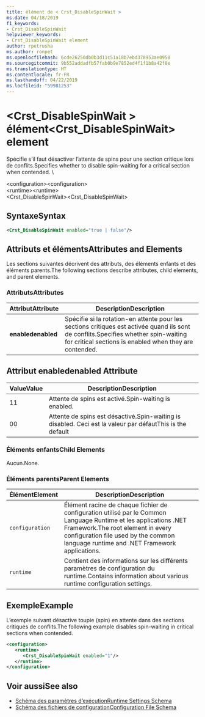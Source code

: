 ```yaml
---
title: élément de < Crst_DisableSpinWait >
ms.date: 04/18/2019
f1_keywords:
- Crst_DisableSpinWait
helpviewer_keywords:
- Crst_DisableSpinWait element
author: rpetrusha
ms.author: ronpet
ms.openlocfilehash: 6cde26250db0b3d11c51a18b7ebd378953ae0958
ms.sourcegitcommit: 9b552addadfb57fab0b9e7852ed4f1f1b8a42f8e
ms.translationtype: HT
ms.contentlocale: fr-FR
ms.lasthandoff: 04/22/2019
ms.locfileid: "59981253"
---
```

# <a name="crstdisablespinwait-element"></a><span data-ttu-id="11fb6-102">\<Crst_DisableSpinWait > élément</span><span class="sxs-lookup"><span data-stu-id="11fb6-102">\<Crst_DisableSpinWait> element</span></span>

<span data-ttu-id="11fb6-103">Spécifie s’il faut désactiver l’attente de spins pour une section critique lors de conflits.</span><span class="sxs-lookup"><span data-stu-id="11fb6-103">Specifies whether to disable spin-waiting for a critical section when contended.</span></span> \ 
  
 <span data-ttu-id="11fb6-104">\<configuration></span><span class="sxs-lookup"><span data-stu-id="11fb6-104">\<configuration></span></span>  
<span data-ttu-id="11fb6-105">\<runtime></span><span class="sxs-lookup"><span data-stu-id="11fb6-105">\<runtime></span></span>  
<span data-ttu-id="11fb6-106">\<Crst_DisableSpinWait></span><span class="sxs-lookup"><span data-stu-id="11fb6-106">\<Crst_DisableSpinWait></span></span>  
  
## <a name="syntax"></a><span data-ttu-id="11fb6-107">Syntaxe</span><span class="sxs-lookup"><span data-stu-id="11fb6-107">Syntax</span></span>  
  
```xml  
<Crst_DisableSpinWait enabled="true | false"/>  
```  
  
## <a name="attributes-and-elements"></a><span data-ttu-id="11fb6-108">Attributs et éléments</span><span class="sxs-lookup"><span data-stu-id="11fb6-108">Attributes and Elements</span></span>

<span data-ttu-id="11fb6-109">Les sections suivantes décrivent des attributs, des éléments enfants et des éléments parents.</span><span class="sxs-lookup"><span data-stu-id="11fb6-109">The following sections describe attributes, child elements, and parent elements.</span></span>  
  
### <a name="attributes"></a><span data-ttu-id="11fb6-110">Attributs</span><span class="sxs-lookup"><span data-stu-id="11fb6-110">Attributes</span></span>  
  
|<span data-ttu-id="11fb6-111">Attribut</span><span class="sxs-lookup"><span data-stu-id="11fb6-111">Attribute</span></span>|<span data-ttu-id="11fb6-112">Description</span><span class="sxs-lookup"><span data-stu-id="11fb6-112">Description</span></span>|  
|---------------|-----------------|  
|<span data-ttu-id="11fb6-113">**enabled**</span><span class="sxs-lookup"><span data-stu-id="11fb6-113">**enabled**</span></span>|<span data-ttu-id="11fb6-114">Spécifie si la rotation-en attente pour les sections critiques est activée quand ils sont de conflits.</span><span class="sxs-lookup"><span data-stu-id="11fb6-114">Specifies whether spin-waiting for critical sections is enabled when they are contended.</span></span>|  
  
## <a name="enabled-attribute"></a><span data-ttu-id="11fb6-115">Attribut enabled</span><span class="sxs-lookup"><span data-stu-id="11fb6-115">enabled Attribute</span></span>  
  
|<span data-ttu-id="11fb6-116">Value</span><span class="sxs-lookup"><span data-stu-id="11fb6-116">Value</span></span>|<span data-ttu-id="11fb6-117">Description</span><span class="sxs-lookup"><span data-stu-id="11fb6-117">Description</span></span>|  
|-----------|-----------------|  
|<span data-ttu-id="11fb6-118">1</span><span class="sxs-lookup"><span data-stu-id="11fb6-118">1</span></span>|<span data-ttu-id="11fb6-119">Attente de spins est activé.</span><span class="sxs-lookup"><span data-stu-id="11fb6-119">Spin-waiting is enabled.</span></span>|  
|<span data-ttu-id="11fb6-120">0</span><span class="sxs-lookup"><span data-stu-id="11fb6-120">0</span></span>|<span data-ttu-id="11fb6-121">Attente de spins est désactivé.</span><span class="sxs-lookup"><span data-stu-id="11fb6-121">Spin-waiting is disabled.</span></span> <span data-ttu-id="11fb6-122">Ceci est la valeur par défaut</span><span class="sxs-lookup"><span data-stu-id="11fb6-122">This is the default</span></span>|  
  
### <a name="child-elements"></a><span data-ttu-id="11fb6-123">Éléments enfants</span><span class="sxs-lookup"><span data-stu-id="11fb6-123">Child Elements</span></span>  
 <span data-ttu-id="11fb6-124">Aucun.</span><span class="sxs-lookup"><span data-stu-id="11fb6-124">None.</span></span>  
  
### <a name="parent-elements"></a><span data-ttu-id="11fb6-125">Éléments parents</span><span class="sxs-lookup"><span data-stu-id="11fb6-125">Parent Elements</span></span>  
  
|<span data-ttu-id="11fb6-126">Élément</span><span class="sxs-lookup"><span data-stu-id="11fb6-126">Element</span></span>|<span data-ttu-id="11fb6-127">Description</span><span class="sxs-lookup"><span data-stu-id="11fb6-127">Description</span></span>|  
|-------------|-----------------|  
|`configuration`|<span data-ttu-id="11fb6-128">Élément racine de chaque fichier de configuration utilisé par le Common Language Runtime et les applications .NET Framework.</span><span class="sxs-lookup"><span data-stu-id="11fb6-128">The root element in every configuration file used by the common language runtime and .NET Framework applications.</span></span>|  
|`runtime`|<span data-ttu-id="11fb6-129">Contient des informations sur les différents paramètres de configuration du runtime.</span><span class="sxs-lookup"><span data-stu-id="11fb6-129">Contains information about various runtime configuration settings.</span></span>|  
  
## <a name="example"></a><span data-ttu-id="11fb6-130">Exemple</span><span class="sxs-lookup"><span data-stu-id="11fb6-130">Example</span></span>  

<span data-ttu-id="11fb6-131">L’exemple suivant désactive toupie (spin) en attente dans des sections critiques de conflits.</span><span class="sxs-lookup"><span data-stu-id="11fb6-131">The following example disables spin-waiting in critical sections when contended.</span></span>  
  
```xml  
<configuration>  
   <runtime>  
      <Crst_DisableSpinWait enabled="1"/>  
   </runtime>  
</configuration>  
```  
  
## <a name="see-also"></a><span data-ttu-id="11fb6-132">Voir aussi</span><span class="sxs-lookup"><span data-stu-id="11fb6-132">See also</span></span>

- [<span data-ttu-id="11fb6-133">Schéma des paramètres d’exécution</span><span class="sxs-lookup"><span data-stu-id="11fb6-133">Runtime Settings Schema</span></span>](../../../../../docs/framework/configure-apps/file-schema/runtime/index.md)
- [<span data-ttu-id="11fb6-134">Schéma des fichiers de configuration</span><span class="sxs-lookup"><span data-stu-id="11fb6-134">Configuration File Schema</span></span>](../../../../../docs/framework/configure-apps/file-schema/index.md)
